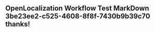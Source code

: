 <properties
ms.topic="hero-topic"
ms.test1="hero-topic"
ms.test2="test"/>


## OpenLocalization Workflow Test MarkDown 3be23ee2-c525-4608-8f8f-7430b9b39c70 thanks!



<!--HONumber=Aug16_HO5-->


